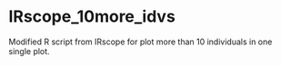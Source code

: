 # IRscope_10more_idvs
Modified R script from IRscope for plot more than 10 individuals in one single plot.
